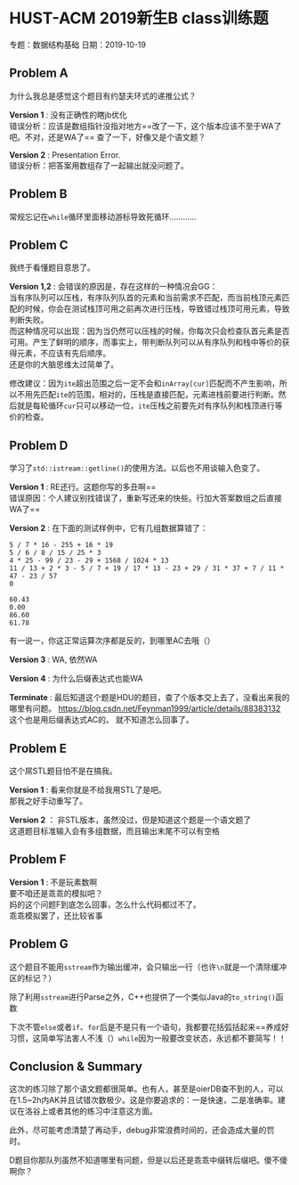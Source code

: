 # HUST-ACM 2019新生B class训练题

专题：数据结构基础 日期：2019-10-19

## Problem A

为什么我总是感觉这个题目有约瑟夫环式的递推公式？

**Version 1** : 没有正确性的瞎jb优化  
错误分析：应该是数组指针没指对地方==改了一下，这个版本应该不至于WA了吧。不对，还是WA了==
查了一下，好像又是个语文题？

**Version 2** : Presentation Error.  
错误分析：把答案用数组存了一起输出就没问题了。

## Problem B

常规忘记在`while`循环里面移动游标导致死循环…………

## Problem C

我终于看懂题目意思了。

**Version 1,2** : 会错误的原因是，存在这样的一种情况会GG：  
当有序队列可以压栈，有序队列队首的元素和当前需求不匹配，而当前栈顶元素匹配的时候，你会在测试栈顶可用之前再次进行压栈，导致错过栈顶可用元素，导致判断失败。  
而这种情况可以出现：因为当仍然可以压栈的时候，你每次只会检查队首元素是否可用。产生了鲜明的顺序，而事实上，带判断队列可以从有序队列和栈中等价的获得元素，不应该有先后顺序。  
还是你的大脑思维太过简单了。  

修改建议：因为`ite`超出范围之后一定不会和`inArray[cur]`匹配而不产生影响，所以不用先匹配`ite`的范围，相对的，压栈是直接匹配，元素进栈前要进行判断。然后就是每轮循环`cur`只可以移动一位，`ite`压栈之前要先对有序队列和栈顶进行等价的检查。

## Problem D

学习了`std::istream::getline()`的使用方法。以后也不用谈输入色变了。

**Version 1** : RE还行。这题你写的多丑啊==  
错误原因：个人建议别找错误了，重新写还来的快些。行加大答案数组之后直接WA了==

**Version 2** : 
在下面的测试样例中，它有几组数据算错了：
```
5 / 7 * 16 - 255 + 16 * 19
5 / 6 / 8 / 15 / 25 * 3
4 * 25 - 99 / 23 - 29 + 1568 / 1024 * 13
11 / 13 + 2 * 3 - 5 / 7 + 19 / 17 * 13 - 23 + 29 / 31 * 37 + 7 / 11 * 47 - 23 / 57
0

60.43
0.00
86.60
61.78
```
有一说一，你这正常运算次序都是反的，到哪里AC去哦（）

**Version 3** : WA, 依然WA

**Version 4** : 为什么后缀表达式也能WA

**Terminate** : 最后知道这个题是HDU的题目，查了个版本交上去了，没看出来我的哪里有问题。
https://blog.csdn.net/Feynman1999/article/details/88383132 这个也是用后缀表达式AC的。
就不知道怎么回事了。

## Problem E

这个屌STL题目怕不是在搞我。

**Version 1** : 看来你就是不给我用STL了是吧。  
那我之好手动重写了。

**Version 2** ： 非STL版本，虽然没过，但是知道这个题是一个语文题了  
这道题目标准输入会有多组数据，而且输出末尾不可以有空格

## Problem F

**Version 1** : 不是玩素数啊  
要不咱还是乖乖的模拟吧？  
妈的这个问题F到底怎么回事，怎么什么代码都过不了。  
乖乖模拟罢了，还比较省事

## Problem G

这个题目不能用`sstream`作为输出缓冲，会只输出一行（也许`\n`就是一个清除缓冲区的标记？）

除了利用`sstream`进行Parse之外，C++也提供了一个类似Java的`to_string()`函数

下次不管`else`或者`if`、`for`后是不是只有一个语句，我都要花括弧括起来==养成好习惯，这简单写法害人不浅（）`while`因为一般要改变状态，永远都不要简写！！

## Conclusion & Summary

这次的练习除了那个语文题都很简单。也有人，甚至是oierDB查不到的人，可以在1.5~2h内AK并且试错次数极少。这是你要追求的：一是快速，二是准确率。建议在洛谷上或者其他的练习中注意这方面。

此外，尽可能考虑清楚了再动手，debug非常浪费时间的，还会造成大量的罚时。

D题目你那队列虽然不知道哪里有问题，但是以后还是乖乖中缀转后缀吧。傻不傻啊你？